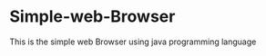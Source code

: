 Simple-web-Browser
==================

This is the simple web Browser using java programming language

